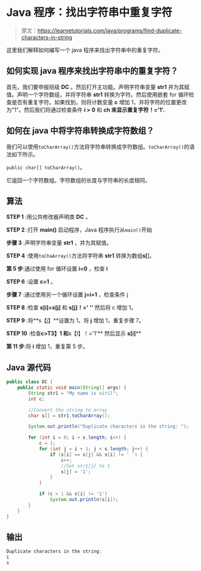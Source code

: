 # Java 程序：找出字符串中重复字符

> 原文：<https://learnetutorials.com/java/programs/find-duplicate-characters-in-string>

这里我们解释如何编写一个 java 程序来找出字符串中的重复字符。

## 如何实现 java 程序来找出字符串中的重复字符？

首先，我们要申报班级 **DC** 。然后打开主功能。声明字符串变量 **str1** 并为其赋值。声明一个字符数组，并将字符串 **str1** 转换为字符。然后使用嵌套 for 循环检查是否有重复字符。如果找到，则将计数变量 **c** 增加 1，并将字符的位置更改为“1”。然后我们将通过检查条件 **i > 0** 和 **ch 来显示重复字符！='1'.**

## 如何在 java 中将字符串转换成字符数组？

我们可以使用`toCharArray()`方法将字符串转换成字符数组。`toCharArray()`的语法如下所示。

`public char[] toCharArray()`。

它返回一个字符数组。字符数组的长度与字符串的长度相同。

## 算法

**STEP 1** :用公共修改器声明类 **DC** 。

**STEP 2** :打开 **main()** 启动程序，Java 程序执行从`main()`开始

**步骤 3** :声明字符串变量 **str1** ，并为其赋值。

**STEP 4** :使用`toChaArray()`方法将字符串 **str1** 转换为数组**s[**]。

**第 5 步**:通过使用 for 循环设置 **i=0** ，检查 **i**

**STEP 6** :设置 **c=1** 。

**步骤 7** :通过使用另一个循环设置 **j=i+1** ，检查条件 j

**STEP 8** :检查 **s[i]=s[j]** 和 **s[j]！=' ''** 然后将 c 增加 1。

**STEP 9** :将**s【j】**设置为 1。将 **j** 增加 1，重复步骤 7。

**STEP 10** :检查**c>T3】1 和**s【I】！='1'** 然后显示 **s[i]****

**第 11 步**:将 **i** 增加 1，重复第 5 步。

## Java 源代码

```java
public class DC {
    public static void main(String[] args) {
        String str1 = "My name is siril";
        int c;

        //Convert the string to array  
        char s[] = str1.toCharArray();

        System.out.println("Duplicate characters in the string: ");

        for (int i = 0; i < s.length; i++) {
            c = 1;
            for (int j = i + 1; j < s.length; j++) {
                if (s[i] == s[j] && s[i] != ' ') {
                    c++;
                    //Set str1[j] to 1
                    s[j] = '1';
                }
            }

            if (c > 1 && s[i] != '1')
                System.out.println(s[i]);
        }
    }
}

```

## 输出

```java
Duplicate characters in the string: 
i
s 
```